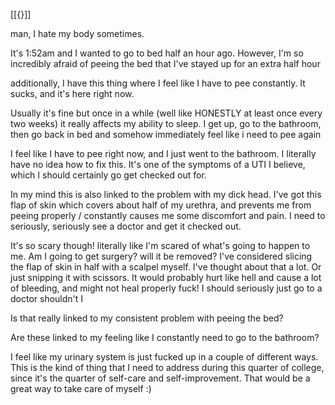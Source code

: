 [[{}]]

man, I hate my body sometimes.

It's 1:52am and I wanted to go to bed half an hour ago. However, I'm so incredibly afraid of peeing the bed that I've stayed up for an extra half hour

additionally, I have this thing where I feel like I have to pee constantly. It sucks, and it's here right now.

Usually it's fine but once in a while (well like HONESTLY at least once every two weeks) it really affects my ability to sleep. I get up, go to the bathroom, then go back in bed and somehow immediately feel like i need to pee again

I feel like I have to pee right now, and I just went to the bathroom. I literally have no idea how to fix this. It's one of the symptoms of a UTI I believe, which I should certainly go get checked out for.


In my mind this is also linked to the problem with my dick head. I've got this flap of skin which covers about half of my urethra, and prevents me from peeing properly / constantly causes me some discomfort and pain. I need to seriously, seriously see a doctor and get it checked out.

It's so scary though! literally like I'm scared of what's going to happen to me. Am I going to get surgery? will it be removed?
I've considered slicing the flap of skin in half with a scalpel myself. I've thought about that a lot. Or just snipping it with scissors. It would probably hurt like hell and cause a lot of bleeding, and might not heal properly
fuck! I should seriously just go to a doctor shouldn't I


Is that really linked to my consistent problem with peeing the bed?

Are these linked to my feeling like I constantly need to go to the bathroom?

I feel like my urinary system is just fucked up in a couple of different ways. This is the kind of thing that I need to address during this quarter of college, since it's the quarter of self-care and self-improvement. That would be a great way to take care of myself :)

